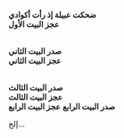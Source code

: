 **ضحكت عبيلة إذ رأت أكوادي**
<br/>
**عجز البيت الأول**
<br/>
<br/>

**صدر البيت الثاني**
<br/>
**عجز البيت الثاني**
<br/>
<br/>

**صدر البيت الثالث**
<br/>
**عجز البيت الثالث**
<br/>
**صدر البيت الرابع**
**عجز البيت الرابع**
<br/>

إلخ...
